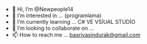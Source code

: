 - 👋 Hi, I’m @Newpeople14
- 👀 I’m interested in ...  (programlama)
- 🌱 I’m currently learning ... C# VE VSİUAL STUDİO
- 💞️ I’m looking to collaborate on ...
- 📫 How to reach me ...        basriyasindurak@gmail.com
 
<!---
Newpeople14/Newpeople14 is a ✨ special ✨ repository because its `README.md` (this file) appears on your GitHub profile.
You can click the Preview link to take a look at your changes.
--->

